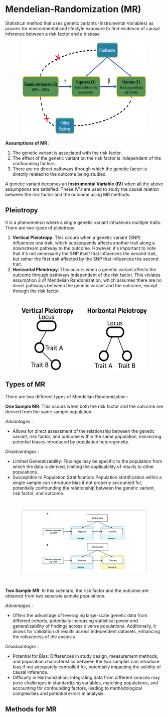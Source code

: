 # Mendelian-Randomization (MR)
Statistical method that uses genetic variants (Instrumental Variables) as proxies for environmental and lifestyle exposure to find evidence of causal inference between a risk factor and a disease

<p align="center">
  <img src="MR.png" width="400" height="300" alt="Alt Text">
</p>

**Assumptions of MR :**
1. The genetic variant is associated with the risk factor.
2. The effect of the genetic variant on the risk factor is independent of the confounding factors.
3. There are no direct pathways through which the genetic factor is directly related to the outcome being studied.

A genetic variant becomes an **Instrumental Variable (IV)** when all the above assumptions are satisfied. These IV's are used to study the causal relation between the risk factor and the outcome using MR methods.

## Pleiotropy 

It is a phenomenon where a single genetic variant influences multiple traits.
There are two types of pleiotropy:
1. **Vertical Pleiotropy**: This occurs when a genetic variant (SNP) influences one trait, which subsequently affects another trait along a downstream pathway to the outcome. However, it's important to note that it's not necessarily the SNP itself that influences the second trait, but rather the first trait affected by the SNP that influences the second trait.
2. **Horizontal Pleiotropy**: This occurs when a genetic variant affects the outcome through pathways independent of the risk factor. This violates assumption 3 of Mendelian Randomization, which assumes there are no direct pathways between the genetic variant and the outcome, except through the risk factor.
<br>
<p align="center">
  <img src="Schematic-of-different-types-of-pleiotropy-Previous-studies-distinguish-between-vertical.png" width="400" height="200" alt="Alt Text">
</p>

## Types of MR
There are two different types of Mendelian Randomization :

**One Sample MR**: This occurs when both the risk factor and the outcome are derived from the same sample population.

_Advantages :_
- Allows for direct assessment of the relationship between the genetic variant, risk factor, and outcome within the same population, minimizing potential biases introduced by population heterogeneity.

_Disadvantages :_
- Limited Generalizability: Findings may be specific to the population from which the data is derived, limiting the applicability of results to other populations.
- Susceptible to Population Stratification: Population stratification within a single sample can introduce bias if not properly accounted for, potentially confounding the relationship between the genetic variant, risk factor, and outcome.
<br>
<p align="center">
  <img src="One-sample-and-two-sample-Mendelian-randomization-study-designs-A-One-sample.png" width="400" height="200" alt="Alt Text">
</p>
<br>

**Two Sample MR**: In this scenario, the risk factor and the outcome are obtained from two separate sample populations.

_Advantages :_
- Offers the advantage of leveraging large-scale genetic data from different cohorts, potentially increasing statistical power and generalizability of findings across diverse populations. Additionally, it allows for validation of results across independent datasets, enhancing the robustness of the analysis.
  
_Disadvantages :_
- Potential for Bias: Differences in study design, measurement methods, and population characteristics between the two samples can introduce bias if not adequately controlled for, potentially impacting the validity of causal inference.
- Difficulty in Harmonization: Integrating data from different sources may pose challenges in standardizing variables, matching populations, and accounting for confounding factors, leading to methodological complexities and potential errors in analysis.



## Methods for MR









